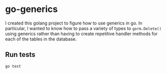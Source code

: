 # go-generics
I created this golang project to figure how to use generics in go. In particular, I wanted to know how to pass a variety of types to `gorm.Delete()` using generics rather than having to create repetitive handler methods for each of the tables in the database.

## Run tests
`go test`
